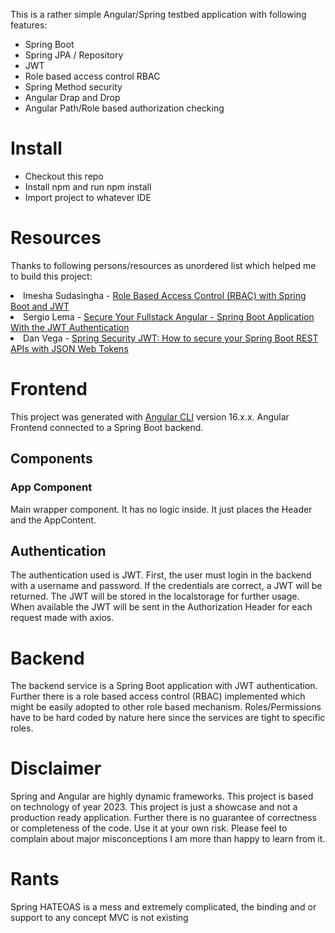 This is a rather simple Angular/Spring testbed application with following features:

<ul>
<li>Spring Boot</li>
<li>Spring JPA / Repository</li>
<li>JWT</li>
<li>Role based access control RBAC</li>
<li>Spring Method security</li>
<li>Angular Drap and Drop</li>
<li>Angular Path/Role based authorization checking</li>
</ul>

# Install

<ul>
<li>Checkout this repo</li>
<li>Install npm and run npm install</li>
<li>Import project to whatever IDE</li>
</ul>

# Resources

Thanks to following persons/resources as unordered list which helped me to build this project:

<li>Imesha Sudasingha - <a href="https://medium.com/geekculture/role-based-access-control-rbac-with-spring-boot-and-jwt-bc20a8c51c15">Role Based Access Control (RBAC) with Spring Boot and JWT</a></li>
<li>Sergio Lema - <a href="https://github.com/serlesen/fullstack-jwt">Secure Your Fullstack Angular - Spring Boot Application With the JWT Authentication</a></li>
<li>Dan Vega - <a href="https://www.youtube.com/watch?v=KYNR5js2cXE&t=66s">Spring Security JWT: How to secure your Spring Boot REST APIs with JSON Web Tokens</a></li>

# Frontend

This project was generated with [Angular CLI](https://github.com/angular/angular-cli) version 16.x.x.
Angular Frontend connected to a Spring Boot backend.

## Components

### App Component

Main wrapper component. It has no logic inside. It just places the Header and the AppContent.

## Authentication

The authentication used is JWT. First, the user must login in the backend with a username and password.
If the credentials are correct, a JWT will be returned.
The JWT will be stored in the localstorage for further usage.
When available the JWT will be sent in the Authorization Header for each request made with axios.

# Backend

The backend service is a Spring Boot application with JWT authentication. Further there is a role based access control
(RBAC) implemented which might be easily adopted to other role based mechanism. Roles/Permissions have to be hard coded
by nature here since the services are tight to specific roles.

# Disclaimer

Spring and Angular are highly dynamic frameworks. This project is based on technology of year 2023. This project is just
a
showcase and not a production ready application. Further there is no guarantee of correctness or completeness of the
code.
Use it at your own risk. Please feel to complain about major misconceptions I am more than happy to learn from it.
 
# Rants

Spring HATEOAS is a mess and extremely complicated, the binding and or support to any concept MVC is not existing
